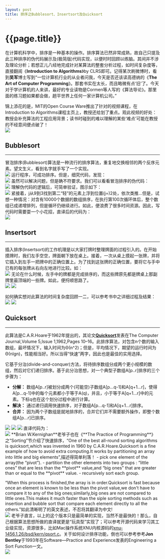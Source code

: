 ```yaml
---
layout: post
title: 排序之Bubblesort、Insertsort及Quicksort
---
```

{{page.title}}
=========================

在计算机科学中，排序是一种基本的操作。排序算法已然非常成熟，故自己只提及此三种排序的伪代码展示及(极简版)代码实现，以便时时回顾以练脑。其间并不涉及理论分析；若想正儿八经地完成针对某算法的整套分析过程，如时间复杂度等，直接翻阅《**Introduction to Algorithms**》by CLRS即可。记得某次刷微博时，看到**吴军**博士写到“一位计算机行业的从业者问我，今天是否还该读高德纳的《**The Art of Computer Programming**》。那套书实在太长，而且略微有点‘旧’了。今天对于学计算机的人来讲，最好的专业读物是Cormen等人写的《算法导论》。那里面的练习题如果都会做，趟平世界上任何一家计算机公司。” 

锦上添花的是，MIT的Open Course Ware推出了针对的视频课程，在Introduction to Algorithms课程主页上，教授还给划了重点。观此视频的好处：教授会补充算法的工程应用背景；读书时碰到的难以理解的某些‘难点’可能在教授的不经意间便点破了！<br/>
<img src="/images/posts/2019-02-19/OCW_6_006_Introduction_to_Algorithms.png">

## Bubblesort
---
冒泡排序(Bubblesort)算法是一种流行的排序算法，重复地交换相邻的两个反序元素。望文生义，看到名字就手写了一个实现。<br/>
<img src="/images/posts/2019-02-19/bubbleSort_wrong.png">
运行程序，可成功排序。但是，细究代码，发现：<br/>
<img src="/images/posts/2019-02-19/bubble_wrong.jpeg">
虽然可以解决问题，但是确不符要求。我们可以看看冒泡排序的伪代码：<br/>
<img src="/images/posts/2019-02-19/bubblesort_pseudocode.png">
理解伪代码的逻辑后，可简单验证，图示如下：<br/>
<img src="/images/posts/2019-02-19/bubble_right.jpeg">
紧接着，j从9到3找到第二“轻”的元素上浮到位置(j=)2处，依次类推...但是，试想一种情况：对含有10000个数据的数组排序，在执行第100次循环体后，整个数组已成递增排列，但是循环仍继续进行。如此，便浪费了很多时间资源。因此，写代码时需要耍一个小花招，直译后的代码为：<br/>
<img src="/images/posts/2019-02-19/bubbleSort_right.png">
## Insertsort
---
插入排序(Insertsort)的工作机理是以大家打牌时整理牌面的过程引入的。在开始摸牌时，我们左手空空，牌面朝下放在桌上。接着，一次从桌上摸起一张牌，并将它插入到左手一把牌中的正确位置上。为了找到这张牌的正确位置，要将它与手中已有的每张牌从右向左地进行比较。如：<br/>
<img src="/images/posts/2019-02-19/sorting_cards_using_insertion_sort.png">
无论在什么时候，左手中的牌都是完成排序的，而这些牌原先都是牌桌上那副牌里最顶端的一些牌。如此，便捋顺思路了。<br/>
<img src="/images/posts/2019-02-19/insertion-sort_pseudocode.png">
<img src="/images/posts/2019-02-19/insertSort.png">

如何确实想对此算法的时间复杂度回顾一二，可以参考书中之详细过程及结果：<br/>
<img src="/images/posts/2019-02-19/insertion-sort_times_analysis.png">
<img src="/images/posts/2019-02-19/insertion-sort_times_result.png">

## Quicksort
---
此算法是C.A.R.Hoare于1962年提出的，其论文[**Quicksort**](https://academic.oup.com/comjnl/article/5/1/10/395338)发表在The Computer Journal,Volume 5,Issue 1,1962,Pages 10–16。此排序算法，对包含n个数的输入数组，最坏情况下，输入时间为Θ(n^2)；但是，平均情况下，期望的运行时间为Θ(nlgn)，性能相当好。所以当得“快速”两字，因此也是最佳的实用选择。

它基于分治(divide-and-conquer)方法，将待排序数组分成两个更小规模的数组，然后对它们递归排序。基于此分治思想，对一个典型子数组A[p..r]排序的三个步骤为：
- **分解：** 数组A[p..r]被划分成两个(可能空)子数组A[p...q-1]和A[q+1...r]，使得A[p...q-1]中的每个元素都小于等于A(q)，并且，小于等于A[q+1...r]中的元素。下标q也在这个划分过程中进行计算。
- **解决：** 通过递归调用快速排序，对子数组A[p...q-1]和A[q+1...r]排序。
- **合并：** 因为两个子数组是就地排序的，合并它们并不需要额外操作，即整个数组A[p...r]已排序。

<img src="/images/posts/2019-02-19/quicksort.png">
<img src="/images/posts/2019-02-19/quicksort_partition.png">
<img src="/images/posts/2019-02-19/quickSortDescription.jpg">
直译代码为：<br/>

<img src="/images/posts/2019-02-19/quickSort_me.png">
**Brian W.Kernighan**老爷子也在《**The Practice of Programming**》之“Sorting”节介绍了快速排序，“One of the best all-round sorting algorithms is quicksort,which was invented in 1960 by C.A.R.Hoare.Quicksort is a fine example of how to avoid extra computing.It works by partitioning an array into little and big elements”,描述得简单利落！
- pick one element of the array(the “pivot”).
- partition the other elements into two groups : “little ones” that are less than the **pivot** value,and “big ones” that are greater than or equal to the **pivot** value.
- recursively sort each group.

“When this process is finished,the array is in order.Quicksort is fast because once an element is known to be less than the pivot value,we don't have to compare it to any of the big ones;similarly,big ones are not compared to little ones.This makes it much faster than the siple sorting methods such as insertion and bubble sort that compare each element directly to all the others.”如此清晰明了的英文表述，不忍将其翻译为中文!<br/>
<img src="/images/posts/2019-02-19/quickSort_Brian.png">
老爷子直言，以上的这个版本只是最简单的实现，当然不是最快的！那么，自己根据算法思想所做的直译就更是“玩具型”实现了；可以参考开源代码来学习其工业级实现，资源很多，比如Mac操作系统XNU内核源码的[xnu-1456.1.26/bsd/kern/qsort.c](https://opensource.apple.com//source/xnu/xnu-1456.1.26/bsd/kern/qsort.c)。关于如何设计排序功能，倒也可以参考参考**Jon Bentley**于1993年在Software—Practice and Experience发表的Engineering a Sort Function一文。<br/>
<img src="/images/posts/2019-02-19/sort_algorithm_compare.png">

